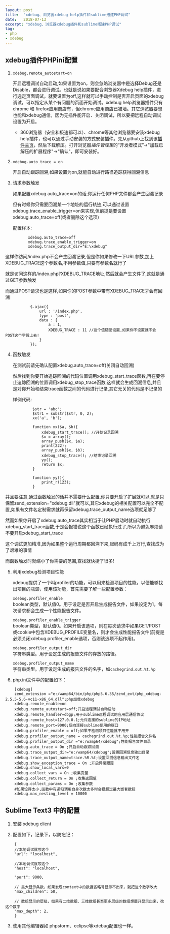 ```yaml
---
layout: post
title:  "xdebug、浏览器xdebug help插件和sublime搭建PHP调试"
date:   2018-07-13
excerpt: "xdebug、浏览器xdebug插件和sublime搭建PHP调试"
tag:
- php
- xdebug
---
```


## xdebug插件PHPini配置

1. `xdebug.remote_autostart=on`  

   开启远程调试自动启动,如果设置为on，则会忽略浏览器中是选择Debug还是Disable，都会进行调试。也就是说如果要配合浏览器Xdebug help插件，进行选定页面调试，就要设置为off,这样就可以手动控制是否开启页面的xdebug调试，可以指定从某个有问题的页面开始调试。xdebug help浏览器插件只有chrome 和 firefox应用商店有，但chrome应用商店已被墙。其它浏览器要想也能和xdebug通信，因为无插件能开启、关闭调试，所以要把远程自动调试设置为开启。

    * 360浏览器（安全和极速都可以）、chrome等其他浏览器要安装xdebug help插件，也可以通过手动安装的方式安装插件。先从github上找到该[插件主页](https://github.com/mac-cain13/xdebug-helper-for-chrome)，然后下载解压。打开浏览器*插件管理里*的“开发者模式”->"加载已解压的扩展程序"->"确认"，即可安装好。

2. `xdebug.auto_trace = on`  

   开启自动跟踪回溯,如果设置为on,就能自动进行路径追踪获得回溯信息

3. 请求参数触发  

   如果配置xdebug.auto_trace=on的话,你运行任何PHP文件都会产生回溯记录

   但有时候你只需要回溯某一个地址的运行轨迹,可以通过设置xdebug.trace_enable_trigger=on来实现,但前提是要设置xdebug.auto_trace=off(或者删除这个选项)

      配置样本:
```
          xdebug.auto_trace=off
          xdebug.trace_enable_trigger=on
          xdebug.trace_output_dir="E:\xdebug"
```
   这样你访问/index.php不会产生回溯记录,但是你如果修改一下URL参数,加上XDEBUG_TRACE这个参数名,不用参数值,只要有参数名就行了

   就是访问这样的/index.php?XDEBUG_TRACE地址,然后就会产生文件了,这就是通过GET参数触发

   而通过POST请求也是这样,如果你的POST参数中带有XDEBUG_TRACE才会有回溯
```
           $.ajax({
               url : '/index.php',
               type : 'post',
               data : {
                   a : 1,
                   XDEBUG_TRACE : 11 //这个值随便设置,如果你不设置就不会POST这个字段上去!
               }
           });
```

4. 函数触发  

   在测试前请先确认配置xdebug.auto_trace=off(关闭自动回溯)

   然后找到你要开始追踪回溯的代码位置调用xdebug_start_trace函数,再在要停止追踪回溯的位置调用xdebug_stop_trace函数,这样就会生成回溯信息,并且是对你开始和结束trace函数之间的代码进行记录,其它无关的代码是不记录的

   样例代码:
```
            $str = 'abc';
            $str1 = substr($str, 0, 2);
            xx('a', 'b');

            function xx($a, $b){
                xdebug_start_trace(); //开始记录回溯
                $x = array();
                array_push($x, $a);
                print(222);
                array_push($x, $b);
                xdebug_stop_trace(); //结束记录回溯
                yy();
                return $x;
            }

            function yy(){
                print_r(123);
            }
```
   并且要注意,通过函数触发的话并不需要什么配置,你只要开启了扩展就可以,就是只保留zend_extension="xdebug.dll"就可以,其它xdebug的相关配置可以完全不配置,如果有文件名定制需求就再保留xdebug.trace_output_name选项就足够了

   然而如果你开启了xdebug.auto_trace其实相当于让PHP启动时就自动执行xdebug_start_trace函数,于是会报错说这个函数已经执行过了,所以为避免麻烦请不要开启xdebug_start_trace

   这个调试更加精准,因为如果整个运行周期都回溯下来,起码有成千上万行,查找成为了艰难的事情

   而函数触发时就缩小了你需要的范围,查找就快捷了很多!

5. 利用xdebug检测项目性能

   xdebug提供了一个叫profiler的功能，可以用来检测项目的性能，以便能够找出项目的瓶颈，使用该功能，首先需要了解一些配置参数：

   `xdebug.profiler_enable`  
   boolean类型，默认值0。用于设定是否开启生成报告文件，如果设定为1，每次请求都会生成一个性能报告文件。

   `xdebug.profiler_enable_trigger`  
   boolean类型，默认值0。如果开启该选项，则在每次请求中如果GET/POST或cookie中包含XDEBUG_PROFILE变量名，则才会生成性能报告文件(前提是必须关闭xdebug.profiler_enable选项，否则该选项不起作用)。

   `xdebug.profiler_output_dir`  
   字符串类型。用于设定生成的报告文件的存放的路径。

   `xdebug.profiler_output_name`  
   字符串类型。用于设定生成的报告文件的名字，如`cachegrind.out.%t.%p`

6. php.ini文件中的配置如下：
```
    [xdebug]
    zend_extension ="e:/wamp64/bin/php/php5.6.35/zend_ext/php_xdebug-2.5.5-5.6-vc11-x86_64.dll";php加载xdebug
    xdebug.remote_enable=on
    xdebug.remote_autostart=off;开启远程调试自动启动
    xdebug.remote_handler=dbgp;用于sublime远程调试的应用层通信协议
    xdebug.remote_host=127.0.0.1;允许连接的sublime的IP地址
    xdebug.remote_port=9000;反向连接sublime使用的端口
    xdebug.profiler_enable = off;如果不检测项目性能就不用开
    xdebug.profiler_output_name = cachegrind.out.%t.%p;性能报告文件名
    xdebug.profiler_output_dir ="e:/wamp64/xdebug";性能报告文件目录
    xdebug.auto_trace = On ;开启自动跟踪回溯
    xdebug.trace_output_dir="e:/wamp64/xdebug";设置回溯信息输出目录
    xdebug.trace_output_name=trace.%R.%t;设置回溯信息输出文件名
    xdebug.show_exception_trace = On ;开启异常跟踪
    xdebug.show_local_vars=0
    xdebug.collect_vars = On ;收集变量
    xdebug.collect_return = On ;收集返回值
    xdebug.collect_params = On ;收集参数
    #如果设得太小,函数中有递归调用自身次数太多时会报超过最大嵌套数错
    xdebug.max_nesting_level = 10000
```

## Sublime Text3 中的配置

1. 安装 xdebug client

2. 配置如下，记录下，以防忘记：

```
    {
    //本地调试就写这个
    "url": "localhost",

    //本地调试就写这个
    "host": "localhost",

    "port": 9000,

    // 最大显示条数，如果发现context中的数据省略号显示不出来，就把这个数字改大
    "max_children": 50,

    // 数组显示的层级，如果有二维数组、三维数组甚至更多层级的数组想展开显示出来，改这个数字
    "max_depth": 2,
    }
```

3. 使用其他编辑器如 phpstorm、eclipse等xdebug配置也一样。

